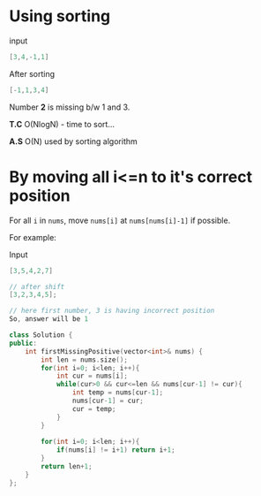 # Using sorting
input
```cpp
[3,4,-1,1]
```
 
After sorting
```cpp
[-1,1,3,4]
```

Number **2** is missing b/w 1 and 3.

**T.C** O(NlogN) - time to sort...

**A.S** O(N) used by sorting algorithm

# By moving all i<=n to it's correct position

For all `i` in `nums`, move `nums[i]` at `nums[nums[i]-1]` if possible.

For example:

Input
```cpp
[3,5,4,2,7]

// after shift
[3,2,3,4,5];

// here first number, 3 is having incorrect position
So, answer will be 1
```
```cpp
class Solution {
public:
    int firstMissingPositive(vector<int>& nums) {
        int len = nums.size();
        for(int i=0; i<len; i++){
            int cur = nums[i];
            while(cur>0 && cur<=len && nums[cur-1] != cur){
                int temp = nums[cur-1];
                nums[cur-1] = cur;
                cur = temp;
            }
        }
        
        for(int i=0; i<len; i++){
            if(nums[i] != i+1) return i+1;
        }
        return len+1;
    }
};
```
